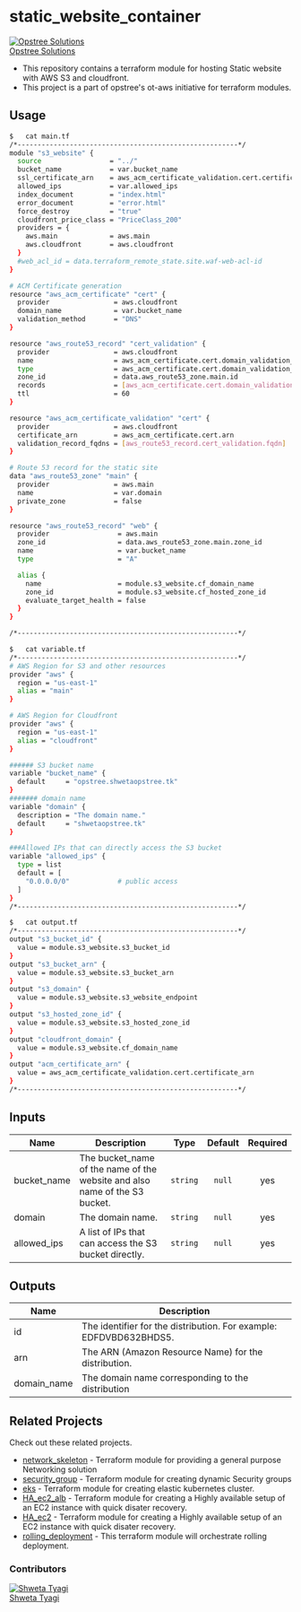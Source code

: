 # static_website_container

[![Opstree Solutions][opstree_avatar]][opstree_homepage]<br/>[Opstree Solutions][opstree_homepage] 

  [opstree_homepage]: https://opstree.github.io/
  [opstree_avatar]: https://img.cloudposse.com/150x150/https://github.com/opstree.png

- This repository contains a terraform module for hosting Static website with AWS S3 and cloudfront.
- This project is a part of opstree's ot-aws initiative for terraform modules.

## Usage

```sh
$   cat main.tf
/*-------------------------------------------------------*/
module "s3_website" {
  source                 = "../"
  bucket_name            = var.bucket_name
  ssl_certificate_arn    = aws_acm_certificate_validation.cert.certificate_arn
  allowed_ips            = var.allowed_ips
  index_document         = "index.html"
  error_document         = "error.html"
  force_destroy          = "true"
  cloudfront_price_class = "PriceClass_200"
  providers = {
    aws.main             = aws.main
    aws.cloudfront       = aws.cloudfront
  }
  #web_acl_id = data.terraform_remote_state.site.waf-web-acl-id
}

# ACM Certificate generation
resource "aws_acm_certificate" "cert" {
  provider                = aws.cloudfront
  domain_name             = var.bucket_name
  validation_method       = "DNS"
}

resource "aws_route53_record" "cert_validation" {
  provider                = aws.cloudfront
  name                    = aws_acm_certificate.cert.domain_validation_options.0.resource_record_name
  type                    = aws_acm_certificate.cert.domain_validation_options.0.resource_record_type
  zone_id                 = data.aws_route53_zone.main.id
  records                 = [aws_acm_certificate.cert.domain_validation_options.0.resource_record_value]
  ttl                     = 60
}

resource "aws_acm_certificate_validation" "cert" {
  provider                = aws.cloudfront
  certificate_arn         = aws_acm_certificate.cert.arn
  validation_record_fqdns = [aws_route53_record.cert_validation.fqdn]
}

# Route 53 record for the static site
data "aws_route53_zone" "main" {
  provider                = aws.main
  name                    = var.domain
  private_zone            = false
}

resource "aws_route53_record" "web" {
  provider                 = aws.main
  zone_id                  = data.aws_route53_zone.main.zone_id
  name                     = var.bucket_name
  type                     = "A"

  alias {
    name                   = module.s3_website.cf_domain_name
    zone_id                = module.s3_website.cf_hosted_zone_id
    evaluate_target_health = false
  }
}

/*-------------------------------------------------------*/
```
```sh
$   cat variable.tf
/*-------------------------------------------------------*/
# AWS Region for S3 and other resources
provider "aws" {
  region = "us-east-1"
  alias = "main"
}

# AWS Region for Cloudfront
provider "aws" {
  region = "us-east-1"
  alias = "cloudfront"
}

###### S3 bucket name
variable "bucket_name" {
  default     = "opstree.shwetaopstree.tk"
}
####### domain name
variable "domain" {
  description = "The domain name."
  default     = "shwetaopstree.tk"
}

###Allowed IPs that can directly access the S3 bucket
variable "allowed_ips" {
  type = list
  default = [
    "0.0.0.0/0"            # public access
  ]
}
/*-------------------------------------------------------*/
```

```sh
$   cat output.tf
/*-------------------------------------------------------*/
output "s3_bucket_id" {
  value = module.s3_website.s3_bucket_id
}
output "s3_bucket_arn" {
  value = module.s3_website.s3_bucket_arn
}
output "s3_domain" {
  value = module.s3_website.s3_website_endpoint
}
output "s3_hosted_zone_id" {
  value = module.s3_website.s3_hosted_zone_id
}
output "cloudfront_domain" {
  value = module.s3_website.cf_domain_name
}
output "acm_certificate_arn" {
  value = aws_acm_certificate_validation.cert.certificate_arn
}
/*-------------------------------------------------------*/
```
## Inputs

| Name | Description | Type | Default | Required |
|------|-------------|:----:|:-----:|:-----:|
| bucket_name | The bucket_name of the name of the website and also name of the S3 bucket. | `string` | `null` | yes |
| domain | The domain name. | `string` | `null` | yes |
| allowed_ips | A list of IPs that can access the S3 bucket directly. | `string` | `null` | yes |


## Outputs

| Name | Description |
|------|-------------|
| id | The identifier for the distribution. For example: EDFDVBD632BHDS5. |
| arn | The ARN (Amazon Resource Name) for the distribution. |
| domain_name | The domain name corresponding to the distribution |

## Related Projects

Check out these related projects.

- [network_skeleton](https://gitlab.com/ot-aws/terrafrom_v0.12.21/network_skeleton) - Terraform module for providing a general purpose Networking solution
- [security_group](https://gitlab.com/ot-aws/terrafrom_v0.12.21/security_group) - Terraform module for creating dynamic Security groups
- [eks](https://gitlab.com/ot-aws/terrafrom_v0.12.21/eks) - Terraform module for creating elastic kubernetes cluster.
- [HA_ec2_alb](https://gitlab.com/ot-aws/terrafrom_v0.12.21/ha_ec2_alb.git) - Terraform module for creating a Highly available setup of an EC2 instance with quick disater recovery.
- [HA_ec2](https://gitlab.com/ot-aws/terrafrom_v0.12.21/ha_ec2.git) - Terraform module for creating a Highly available setup of an EC2 instance with quick disater recovery.
- [rolling_deployment](https://gitlab.com/ot-aws/terrafrom_v0.12.21/rolling_deployment.git) - This terraform module will orchestrate rolling deployment.

### Contributors

[![Shweta Tyagi][shweta_avatar]][shweta_homepage]<br/>[Shweta Tyagi][shweta_homepage] 

  [shweta_homepage]: https://github.com/shwetatyagi-ot
  [shweta_avatar]: https://img.cloudposse.com/75x75/https://github.com/shwetatyagi-ot.png
